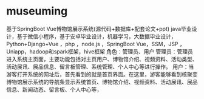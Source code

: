 # museuming
 基于SpringBoot Vue博物馆展示系统(源代码+数据库+配套论文+ppt) java毕业设计，基于微信小程序，基于安卓毕业设计，机器学习，大数据毕业设计，Python+Django+Vue ，php ，node.js ，SpringBoot Vue，SSM，JSP ，Uniapp，hadoop和spark框架，hive框架 角色：管理员、用户  管理员：管理员进入系统主页面，主要功能包括对主页用户、博物馆介绍、视频资料、活动类型、活动展讯、展品信息、留言板管理、系统管理、个人中心等进行操作。  用户：当游客打开系统的网址后，首先看到的就是首页界面。在这里，游客能够看到核聚变博物馆展示系统的导航条显示系统首页、博物馆介绍、视频资料、活动展讯、展品信息、新闻动态、留言板、个人中心等，
